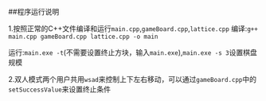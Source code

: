 ﻿##程序运行说明

1.按照正常的C++文件编译和运行`main.cpp`,`gameBoard.cpp`,`lattice.cpp`
编译:`g++ main.cpp gameBoard.cpp lattice.cpp -o main`

运行:`main.exe -t`(不需要设置终止方块，输入`main.exe`),`main.exe -s 3`设置棋盘规模


2.双人模式两个用户共用`wsad`来控制上下左右移动，可以通过`gameBoard.cpp`中的`setSuccessValue`来设置终止条件